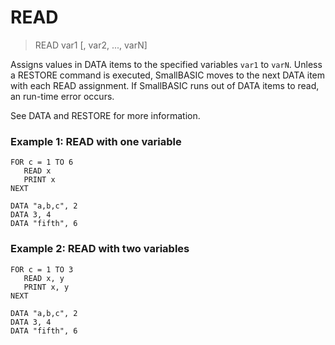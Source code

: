 # READ

> READ var1 [, var2, ..., varN]

Assigns values in DATA items to the specified variables `var1` to `varN`. Unless a RESTORE command is executed, SmallBASIC moves to the next DATA item with each READ assignment. If SmallBASIC runs out of DATA items to read, an run-time error occurs.

See DATA and RESTORE for more information.

### Example 1: READ with one variable

```
FOR c = 1 TO 6
   READ x
   PRINT x
NEXT

DATA "a,b,c", 2
DATA 3, 4
DATA "fifth", 6
```

### Example 2: READ with two variables

```
FOR c = 1 TO 3
   READ x, y
   PRINT x, y
NEXT

DATA "a,b,c", 2
DATA 3, 4
DATA "fifth", 6
```

